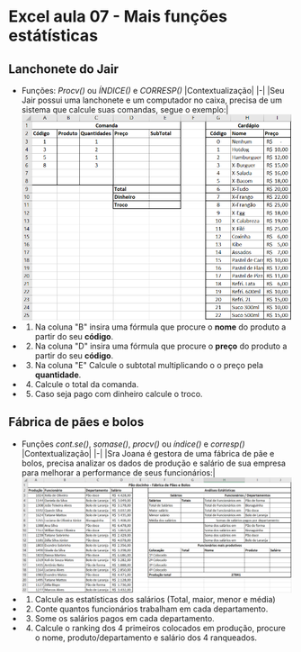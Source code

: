 # Excel aula 07 - Mais funções estátísticas
## Lanchonete do Jair
- Funções: *Procv()* ou *ÍNDICE()* e *CORRESP()*
|Contextualização|
|-|
|Seu Jair possui uma lanchonete e um computador no caixa, precisa de um sistema que calcule suas comandas, segue o exemplo:|
![Planilha 1](ex1.png)
- 1. Na coluna "B" insira uma fórmula que procure o **nome** do produto a partir do seu **código**.
- 2. Na coluna "D" insira uma fórmula que procure o **preço** do produto a partir do seu **código**.
- 3. Na coluna "E" Calcule o subtotal multiplicando o o preço pela **quantidade**.
- 4. Calcule o total da comanda.
- 5. Caso seja pago com dinheiro calcule o troco.

## Fábrica de pães e bolos
- Funções *cont.se()*, *somase()*, *procv()* ou *índice()* e *corresp()*
|Contextualização|
|-|
|Sra Joana é gestora de uma fábrica de pãe e bolos, precisa analizar os dados de produção e salário de sua empresa para melhorar a performance de seus funcionários:|
![Planilha 1](ex2.png)
- 1. Calcule as estatísticas dos salários (Total, maior, menor e média)
- 2. Conte quantos funcionários trabalham em cada departamento.
- 3. Some os salários pagos em cada departamento.
- 4. Calcule o ranking dos 4 primeiros colocados em produção, procure o nome, produto/departamento e salário dos 4 ranqueados.
